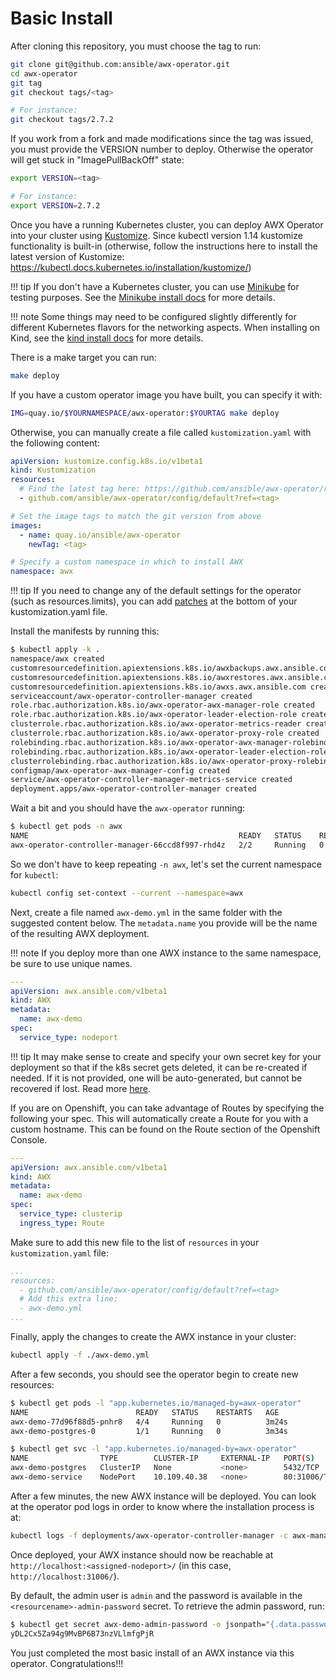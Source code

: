 # Basic Install

After cloning this repository, you must choose the tag to run:

```sh
git clone git@github.com:ansible/awx-operator.git
cd awx-operator
git tag
git checkout tags/<tag>

# For instance:
git checkout tags/2.7.2
```

If you work from a fork and made modifications since the tag was issued, you must provide the VERSION number to deploy. Otherwise the operator will get stuck in "ImagePullBackOff" state:

```sh
export VERSION=<tag>

# For instance:
export VERSION=2.7.2
```

Once you have a running Kubernetes cluster, you can deploy AWX Operator into your cluster using [Kustomize](https://kubectl.docs.kubernetes.io/guides/introduction/kustomize/). Since kubectl version 1.14 kustomize functionality is built-in (otherwise, follow the instructions here to install the latest version of Kustomize: <https://kubectl.docs.kubernetes.io/installation/kustomize/>)

!!! tip
    If you don't have a Kubernetes cluster, you can use [Minikube](https://minikube.sigs.k8s.io/docs/) for testing purposes. See the [Minikube install docs](./creating-a-minikube-cluster-for-testing.md) for more details.

!!! note
    Some things may need to be configured slightly differently for different Kubernetes flavors for the networking aspects. When installing on Kind, see the [kind install docs](./kind-install.md) for more details.

There is a make target you can run:

```sh
make deploy
```

If you have a custom operator image you have built, you can specify it with:

```sh
IMG=quay.io/$YOURNAMESPACE/awx-operator:$YOURTAG make deploy
```

Otherwise, you can manually create a file called `kustomization.yaml` with the following content:

```yaml
apiVersion: kustomize.config.k8s.io/v1beta1
kind: Kustomization
resources:
  # Find the latest tag here: https://github.com/ansible/awx-operator/releases
  - github.com/ansible/awx-operator/config/default?ref=<tag>

# Set the image tags to match the git version from above
images:
  - name: quay.io/ansible/awx-operator
    newTag: <tag>

# Specify a custom namespace in which to install AWX
namespace: awx
```

!!! tip
    If you need to change any of the default settings for the operator (such as resources.limits), you can add [patches](https://kubectl.docs.kubernetes.io/references/kustomize/kustomization/patches/) at the bottom of your kustomization.yaml file.

Install the manifests by running this:

```sh
$ kubectl apply -k .
namespace/awx created
customresourcedefinition.apiextensions.k8s.io/awxbackups.awx.ansible.com created
customresourcedefinition.apiextensions.k8s.io/awxrestores.awx.ansible.com created
customresourcedefinition.apiextensions.k8s.io/awxs.awx.ansible.com created
serviceaccount/awx-operator-controller-manager created
role.rbac.authorization.k8s.io/awx-operator-awx-manager-role created
role.rbac.authorization.k8s.io/awx-operator-leader-election-role created
clusterrole.rbac.authorization.k8s.io/awx-operator-metrics-reader created
clusterrole.rbac.authorization.k8s.io/awx-operator-proxy-role created
rolebinding.rbac.authorization.k8s.io/awx-operator-awx-manager-rolebinding created
rolebinding.rbac.authorization.k8s.io/awx-operator-leader-election-rolebinding created
clusterrolebinding.rbac.authorization.k8s.io/awx-operator-proxy-rolebinding created
configmap/awx-operator-awx-manager-config created
service/awx-operator-controller-manager-metrics-service created
deployment.apps/awx-operator-controller-manager created
```

Wait a bit and you should have the `awx-operator` running:

```sh
$ kubectl get pods -n awx
NAME                                               READY   STATUS    RESTARTS   AGE
awx-operator-controller-manager-66ccd8f997-rhd4z   2/2     Running   0          11s
```

So we don't have to keep repeating `-n awx`, let's set the current namespace for `kubectl`:

```sh
kubectl config set-context --current --namespace=awx
```

Next, create a file named `awx-demo.yml` in the same folder with the suggested content below. The `metadata.name` you provide will be the name of the resulting AWX deployment.

!!! note
    If you deploy more than one AWX instance to the same namespace, be sure to use unique names.

```yaml
---
apiVersion: awx.ansible.com/v1beta1
kind: AWX
metadata:
  name: awx-demo
spec:
  service_type: nodeport
```

!!! tip
    It may make sense to create and specify your own secret key for your deployment so that if the k8s secret gets deleted, it can be re-created if needed.  If it is not provided, one will be auto-generated, but cannot be recovered if lost. Read more [here](../user-guide/admin-user-account-configuration.md#secret-key-configuration).

If you are on Openshift, you can take advantage of Routes by specifying the following your spec. This will automatically create a Route for you with a custom hostname. This can be found on the Route section of the Openshift Console.

```yaml
---
apiVersion: awx.ansible.com/v1beta1
kind: AWX
metadata:
  name: awx-demo
spec:
  service_type: clusterip
  ingress_type: Route
```

Make sure to add this new file to the list of `resources` in your `kustomization.yaml` file:

```yaml
...
resources:
  - github.com/ansible/awx-operator/config/default?ref=<tag>
  # Add this extra line:
  - awx-demo.yml
...
```

Finally, apply the changes to create the AWX instance in your cluster:

```sh
kubectl apply -f ./awx-demo.yml
```

After a few seconds, you should see the operator begin to create new resources:

```sh
$ kubectl get pods -l "app.kubernetes.io/managed-by=awx-operator"
NAME                        READY   STATUS    RESTARTS   AGE
awx-demo-77d96f88d5-pnhr8   4/4     Running   0          3m24s
awx-demo-postgres-0         1/1     Running   0          3m34s

$ kubectl get svc -l "app.kubernetes.io/managed-by=awx-operator"
NAME                TYPE        CLUSTER-IP     EXTERNAL-IP   PORT(S)        AGE
awx-demo-postgres   ClusterIP   None           <none>        5432/TCP       4m4s
awx-demo-service    NodePort    10.109.40.38   <none>        80:31006/TCP   3m56s
```

After a few minutes, the new AWX instance will be deployed. You can look at the operator pod logs in order to know where the installation process is at:

```sh
kubectl logs -f deployments/awx-operator-controller-manager -c awx-manager
```

Once deployed, your AWX instance should now be reachable at `http://localhost:<assigned-nodeport>/` (in this case, `http://localhost:31006/`).

By default, the admin user is `admin` and the password is available in the `<resourcename>-admin-password` secret. To retrieve the admin password, run:

```sh
$ kubectl get secret awx-demo-admin-password -o jsonpath="{.data.password}" | base64 --decode ; echo
yDL2Cx5Za94g9MvBP6B73nzVLlmfgPjR
```

You just completed the most basic install of an AWX instance via this operator. Congratulations!!!
